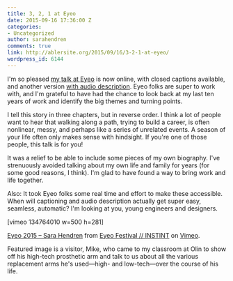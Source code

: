 ```yaml
---
title: 3, 2, 1 at Eyeo
date: 2015-09-16 17:36:00 Z
categories:
- Uncategorized
author: sarahendren
comments: true
link: http://ablersite.org/2015/09/16/3-2-1-at-eyeo/
wordpress_id: 6144
---
```


I'm so pleased [my talk at Eyeo](https://vimeo.com/channels/eyeo2015/134764010) is now online, with closed captions available, and another version [with audio description](https://vimeo.com/channels/eyeo2015/138985097). Eyeo folks are super to work with, and I'm grateful to have had the chance to look back at my last ten years of work and identify the big themes and turning points.

I tell this story in three chapters, but in reverse order. I think a lot of people want to hear that walking along a path, trying to build a career, is often nonlinear, messy, and perhaps like a series of unrelated events. A season of your life often only makes sense with hindsight. If you're one of those people, this talk is for you!

It was a relief to be able to include some pieces of my own biography. I've strenuously avoided talking about my own life and family for years (for some good reasons, I think). I'm glad to have found a way to bring work and life together.

Also: It took Eyeo folks some real time and effort to make these accessible. When will captioning and audio description actually get super easy, seamless, automatic? I'm looking at you, young engineers and designers.

\[vimeo 134764010 w=500 h=281\]

[Eyeo 2015 – Sara Hendren](https://vimeo.com/134764010) from [Eyeo Festival // INSTINT](https://vimeo.com/eyeofestival) on [Vimeo](https://vimeo.com).

Featured image is a visitor, Mike, who came to my classroom at Olin to show off his high-tech prosthetic arm and talk to us about all the various replacement arms he's used—high- and low-tech—over the course of his life.